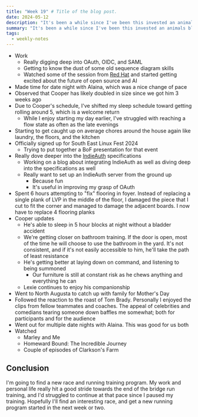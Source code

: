 ```yaml
---
title: "Week 19" # Title of the blog post.
date: 2024-05-12
description: "It's been a while since I've been this invested an animals bladder schedule."
summary: "It's been a while since I've been this invested an animals bladder schedule."
tags:
  - weekly-notes
---
```


- Work
  - Really digging deep into OAuth, OIDC, and SAML
  - Getting to know the dust of some old sequence diagram skills
  - Watched some of the session from [Red Hat](https://www.redhat.com/en/summit) and started getting excited about the future of open source and AI
- Made time for date night with Alaina, which was a nice change of pace
- Observed that Cooper has likely doubled in size since we got him 3 weeks ago
- Due to Cooper's schedule, I've shifted my sleep schedule toward getting rolling around 5, which is a welcome return
  - While I enjoy starting my day earlier, I've struggled with reaching a flow state as often as the late evenings
- Starting to get caught up on average chores around the house again like laundry, the floors, and the kitchen
- Officially signed up for South East Linux Fest 2024
  - Trying to put together a BoF presentation for that event
- Really dove deeper into the [IndieAuth](https://www.w3.org/TR/indieauth/) specifications
  - Working on a blog about integrating IndieAuth as well as diving deep into the specifications as well
  - Really want to set up an IndieAuth server from the ground up
    - Because fun
    - It's useful in improving my grasp of OAuth
- Spent 6 hours attempting to "fix" flooring in foyer. Instead of replacing a single plank of LVP in the middle of the floor, I damaged the piece that I cut to fit the corner and managed to damage the adjacent boards. I now have to replace 4 flooring planks
- Cooper updates
  - He's able to sleep in 5 hour blocks at night without a bladder accident
  - We're getting closer on bathroom training. If the door is open, most of the time he will choose to use the bathroom in the yard. It's not consistent, and if it's not easily accessible to him, he'll take the path of least resistance
  - He's getting better at laying down on command, and listening to being summoned
    - Our furniture is still at constant risk as he chews anything and everything he can
  - Lexie continues to enjoy his companionship
- Went to North Augusta to catch up with family for Mother's Day
- Followed the reaction to the roast of Tom Brady. Personally I enjoyed the clips from fellow teammates and coaches. The appeal of celebrities and comedians tearing someone down baffles me somewhat; both for participants and for the audience
- Went out for multiple date nights with Alaina. This was good for us both
- Watched
  - Marley and Me
  - Homeward Bound: The Incredible Journey
  - Couple of episodes of Clarkson's Farm
  
## Conclusion

I'm going to find a new race and running training program. My work and personal life really hit a good stride towards the end of the bridge run training, and I'd struggled to continue at that pace since I paused my training. Hopefully I'll find an interesting race, and get a new running program started in the next week or two.